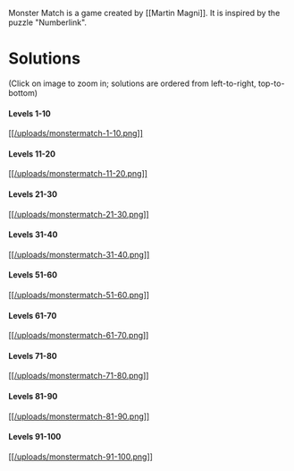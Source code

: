 Monster Match is a game created by [[Martin Magni]]. It is inspired by the puzzle "Numberlink".

# Solutions

(Click on image to zoom in; solutions are ordered from left-to-right, top-to-bottom)

#### Levels 1-10

[[[/uploads/monstermatch-1-10.png]]](https://www.fancade.com/wiki/uploads/monstermatch-1-10.png)

#### Levels 11-20

[[[/uploads/monstermatch-11-20.png]]](https://www.fancade.com/wiki/uploads/monstermatch-11-20.png)

#### Levels 21-30

[[[/uploads/monstermatch-21-30.png]]](https://www.fancade.com/wiki/uploads/monstermatch-21-30.png)

#### Levels 31-40

[[[/uploads/monstermatch-31-40.png]]](https://www.fancade.com/wiki/uploads/monstermatch-31-40.png)

#### Levels 51-60

[[[/uploads/monstermatch-51-60.png]]](https://www.fancade.com/wiki/uploads/monstermatch-51-60.png)

#### Levels 61-70

[[[/uploads/monstermatch-61-70.png]]](https://www.fancade.com/wiki/uploads/monstermatch-61-70.png)

#### Levels 71-80

[[[/uploads/monstermatch-71-80.png]]](https://www.fancade.com/wiki/uploads/monstermatch-71-80.png)

#### Levels 81-90

[[[/uploads/monstermatch-81-90.png]]](https://www.fancade.com/wiki/uploads/monstermatch-81-90.png)

#### Levels 91-100

[[[/uploads/monstermatch-91-100.png]]](https://www.fancade.com/wiki/uploads/monstermatch-91-100.png)